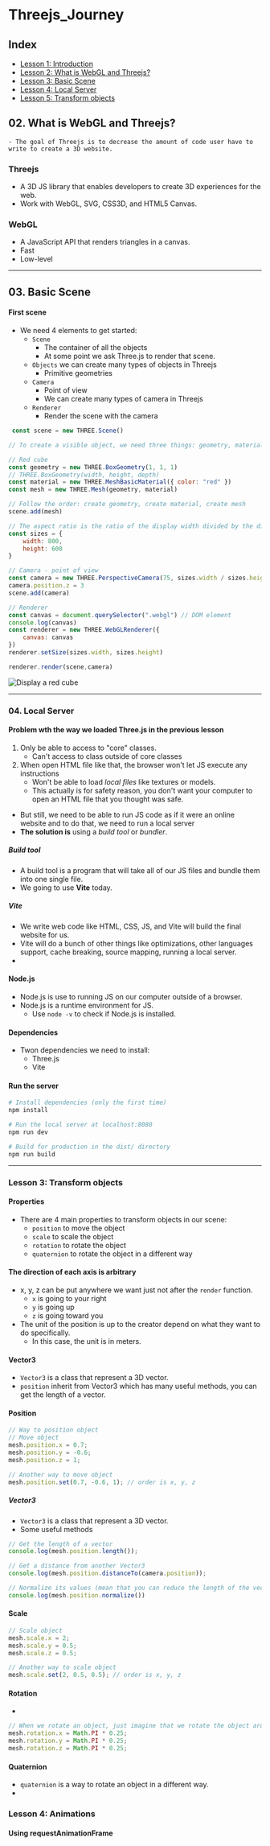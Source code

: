 # Threejs_Journey

## Index
- [Lesson 1: Introduction](#lesson-1-introduction)
- [Lesson 2: What is WebGL and Threejs?](#02-what-is-webgl-and-threejs)
- [Lesson 3: Basic Scene](#03-basic-scene)
- [Lesson 4: Local Server](#lesson-4-local-server)
- [Lesson 5: Transform objects](#lesson-5-transform-objects)

## 02. What is WebGL and Threejs?
```
- The goal of Threejs is to decrease the amount of code user have to write to create a 3D website.
```
### Threejs
- A 3D JS library that enables developers to create 3D experiences for the web.
- Work with WebGL, SVG, CSS3D, and HTML5 Canvas.
### WebGL
- A JavaScript API that renders triangles in a canvas. 
- Fast
- Low-level 
<hr>

## 03. Basic Scene
#### First scene
- We need 4 elements to get started:
  - `Scene` 
    - The container of all the objects
    - At some point we ask Three.js to render that scene.
  - `Objects` we can create many types of objects in Threejs
    - Primitive geometries
  - `Camera` 
    - Point of view
    - We can create many types of camera in Threejs
  - `Renderer`
    - Render the scene with the camera

```js
 const scene = new THREE.Scene()

// To create a visible object, we need three things: geometry, material, mesh

// Red cube
const geometry = new THREE.BoxGeometry(1, 1, 1)
// THREE.BoxGeometry(width, height, depth)
const material = new THREE.MeshBasicMaterial({ color: "red" })
const mesh = new THREE.Mesh(geometry, material)

// Follow the order: create geometry, create material, create mesh
scene.add(mesh)

// The aspect ratio is the ratio of the display width divided by the display height.
const sizes = {
    width: 800,
    height: 600
}

// Camera - point of view
const camera = new THREE.PerspectiveCamera(75, sizes.width / sizes.height)
camera.position.z = 3
scene.add(camera)

// Renderer
const canvas = document.querySelector(".webgl") // DOM element
console.log(canvas)
const renderer = new THREE.WebGLRenderer({
    canvas: canvas
})
renderer.setSize(sizes.width, sizes.height)

renderer.render(scene,camera)

```
![Display a red cube](Graphic/1_.png)


<hr>

### 04. Local Server
#### Problem wth the way we loaded Three.js in the previous lesson
1. Only be able to access to "core" classes.
   - Can't access to class outside of core classes
2. When open HTML file like that, the browser won't let JS execute any instructions
   - Won't be able to load *local files* like textures or models.
   - This actually is for safety reason, you don't want your computer to open an HTML file that you thought was safe.
- But still, we need to be able to run JS code as if it were an online website and to do that, we need to  run  a local server
- **The solution is** using a *build tool* or *bundler*.

##### Build tool
- A build tool is a program that will take all of our JS files and bundle them into one single file.
- We going to use **Vite** today.

##### Vite
- We write web code like HTML, CSS, JS,  and Vite will build the final website for us.
- Vite will do a bunch of other things like optimizations, other languages support, cache breaking, source mapping, running a local server.
- 

#### Node.js
- Node.js is use to running JS on our computer outside of a browser. 
- Node.js is a runtime environment for JS.
  - Use `node -v` to check if Node.js is installed.

#### Dependencies
- Twon dependencies we need to install:
  - Three.js
  - Vite
#### Run the server
``` bash
# Install dependencies (only the first time)
npm install

# Run the local server at localhost:8080
npm run dev

# Build for production in the dist/ directory
npm run build
```

<hr>


### Lesson 3: Transform objects
#### Properties
- There are 4 main properties to transform  objects in our scene:
  - `position`  to move the object
  - `scale` to scale the object
  - `rotation` to rotate the object
  - `quaternion` to rotate the object in a different way

#### The direction of each axis is arbitrary
- x, y, z can be put anywhere we want just not after the `render` function.
  - `x` is going to your right
  - `y` is going up
  - `z` is going toward you 
- The unit of the position is up to the creator depend on what they want to do specifically.
  - In this case, the unit is in meters.

#### Vector3
- `Vector3` is a class that represent a 3D vector.
- `position` inherit from Vector3 which has many useful methods, you can get the length of a vector.




#### Position
```js
// Way to position object
// Move object
mesh.position.x = 0.7;
mesh.position.y = -0.6;
mesh.position.z = 1;

// Another way to move object
mesh.position.set(0.7, -0.6, 1); // order is x, y, z
```

##### Vector3
- `Vector3` is a class that represent a 3D vector.
- Some useful methods
```js
// Get the length of a vector
console.log(mesh.position.length());

// Get a distance from another Vector3
console.log(mesh.position.distanceTo(camera.position));

// Normalize its values (mean that you can reduce the length of the vector to 1)
console.log(mesh.position.normalize())
```

#### Scale
```js
// Scale object
mesh.scale.x = 2;
mesh.scale.y = 0.5;
mesh.scale.z = 0.5;

// Another way to scale object
mesh.scale.set(2, 0.5, 0.5); // order is x, y, z
```

#### Rotation
- 
```js
// When we rotate an object, just imagine that we rotate the object around the axis
mesh.rotation.x = Math.PI * 0.25; 
mesh.rotation.y = Math.PI * 0.25;
mesh.rotation.z = Math.PI * 0.25;

```

#### Quaternion
- `quaternion` is a way to rotate an object in a different way.
-  




### Lesson 4: Animations
#### Using requestAnimationFrame
